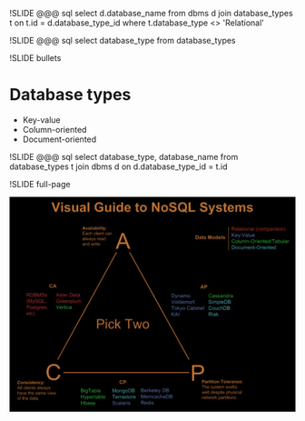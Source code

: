 !SLIDE
	@@@ sql
	select d.database_name
	from dbms d
	  join database_types t
	  on t.id = d.database_type_id
	where t.database_type <> 'Relational'

!SLIDE
	@@@ sql
	select database_type
	from database_types

!SLIDE bullets

# Database types #

* Key-value
* Column-oriented <!-- common for OLAP or data warehouses, stores columns first instead of rows -->
* Document-oriented

!SLIDE
	@@@ sql
	select database_type, database_name
	from database_types t
	  join dbms d
	  on d.database_type_id = t.id

!SLIDE full-page

![Visual guide to nosql systems](visual-guide-to-nosql-systems.png)

<!--
 RDBMS
 Aster Data - map reduce
 Greenplum
 Vertica - data warehousing

 Dynamo - amazon
 Voldemort - open source version of Dynamo
 Tokyo Cabinet
 KAI
 Cassandra - facebook
 SimpleDB
 CouchDB
 Riak - Basho, highly scalable

 BigTable - Google AppEngine data store
 Hypertable - OSS clone of BigTable
 Hbase - hadoop data store
 MongoDB - from 10gen
 Terrastore - based on Terracotta
 Scalaris - from Zuse Institute Berlin and onScale solutions in Europe
 Berkeley DB - 1990ish
 MemcacheDB - persistence for memcache
 Redis - open source
-->
